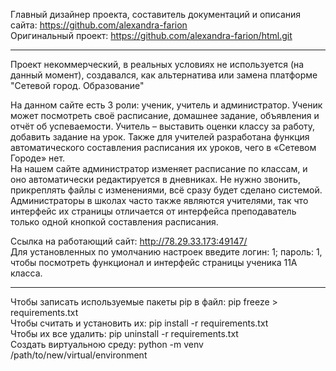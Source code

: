 Главный дизайнер проекта, составитель документаций и описания сайта: https://github.com/alexandra-farion  
Оригинальный проект: https://github.com/alexandra-farion/html.git

---

Проект некоммерческий, в реальных условиях не используется (на данный момент), создавался, как альтернатива или замена платформе "Сетевой город. Образование"

На данном сайте есть 3 роли: ученик, учитель и администратор. Ученик может посмотреть своё расписание, домашнее задание, объявления и отчёт об успеваемости. Учитель – выставить оценки классу за работу, добавить задание на урок. Также для учителей разработана функция автоматического составления расписания их уроков, чего в «Сетевом Городе» нет.  
На нашем сайте администратор изменяет расписание по классам, и оно автоматически редактируется в дневниках. Не нужно звонить, прикреплять файлы с изменениями, всё сразу будет сделано системой. Администраторы в школах часто также являются учителями, так что интерфейс их страницы отличается от интерфейса преподаватель только одной кнопкой составления расписания.

Ссылка на работающий сайт: http://78.29.33.173:49147/  
Для установленных по умолчанию настроек введите логин: 1; пароль: 1, чтобы посмотреть функционал и интерфейс страницы ученика 11А класса.

---

Чтобы записать используемые пакеты pip в файл: pip freeze > requirements.txt  
Чтобы считать и установить их: pip install -r requirements.txt  
Чтобы их все удалить: pip uninstall -r requirements.txt  
Создать виртуальною среду: python -m venv /path/to/new/virtual/environment

